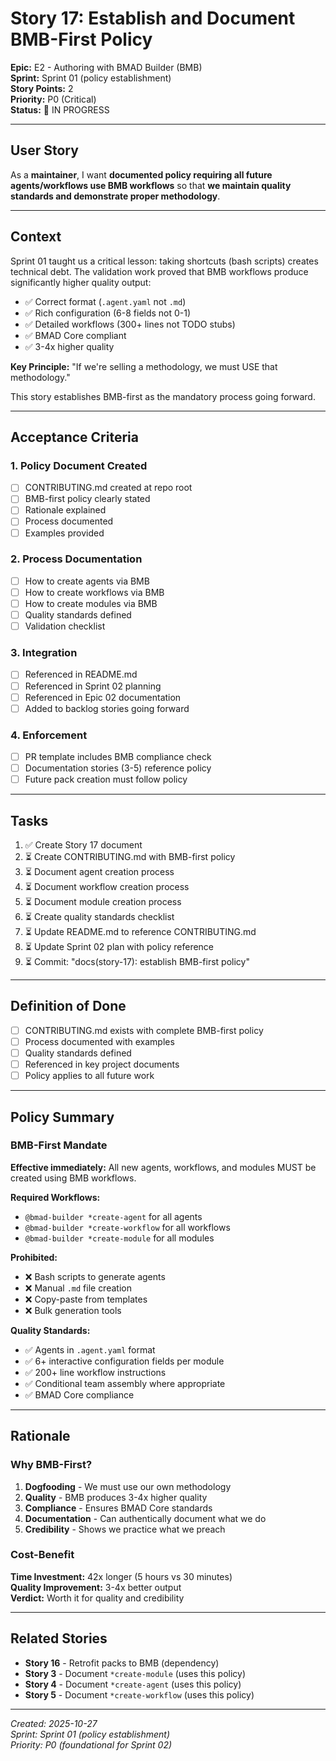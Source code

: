 # Story 17: Establish and Document BMB-First Policy

**Epic:** E2 - Authoring with BMAD Builder (BMB)  
**Sprint:** Sprint 01 (policy establishment)  
**Story Points:** 2  
**Priority:** P0 (Critical)  
**Status:** 🔄 IN PROGRESS

---

## User Story

As a **maintainer**, I want **documented policy requiring all future agents/workflows use BMB workflows** so that **we maintain quality standards and demonstrate proper methodology**.

---

## Context

Sprint 01 taught us a critical lesson: taking shortcuts (bash scripts) creates technical debt. The validation work proved that BMB workflows produce significantly higher quality output:

- ✅ Correct format (`.agent.yaml` not `.md`)
- ✅ Rich configuration (6-8 fields not 0-1)
- ✅ Detailed workflows (300+ lines not TODO stubs)
- ✅ BMAD Core compliant
- ✅ 3-4x higher quality

**Key Principle:** "If we're selling a methodology, we must USE that methodology."

This story establishes BMB-first as the mandatory process going forward.

---

## Acceptance Criteria

### 1. Policy Document Created
- [ ] CONTRIBUTING.md created at repo root
- [ ] BMB-first policy clearly stated
- [ ] Rationale explained
- [ ] Process documented
- [ ] Examples provided

### 2. Process Documentation
- [ ] How to create agents via BMB
- [ ] How to create workflows via BMB
- [ ] How to create modules via BMB
- [ ] Quality standards defined
- [ ] Validation checklist

### 3. Integration
- [ ] Referenced in README.md
- [ ] Referenced in Sprint 02 planning
- [ ] Referenced in Epic 02 documentation
- [ ] Added to backlog stories going forward

### 4. Enforcement
- [ ] PR template includes BMB compliance check
- [ ] Documentation stories (3-5) reference policy
- [ ] Future pack creation must follow policy

---

## Tasks

1. ✅ Create Story 17 document
2. ⏳ Create CONTRIBUTING.md with BMB-first policy
3. ⏳ Document agent creation process
4. ⏳ Document workflow creation process
5. ⏳ Document module creation process
6. ⏳ Create quality standards checklist
7. ⏳ Update README.md to reference CONTRIBUTING.md
8. ⏳ Update Sprint 02 plan with policy reference
9. ⏳ Commit: "docs(story-17): establish BMB-first policy"

---

## Definition of Done

- [ ] CONTRIBUTING.md exists with complete BMB-first policy
- [ ] Process documented with examples
- [ ] Quality standards defined
- [ ] Referenced in key project documents
- [ ] Policy applies to all future work

---

## Policy Summary

### BMB-First Mandate

**Effective immediately:** All new agents, workflows, and modules MUST be created using BMB workflows.

**Required Workflows:**
- `@bmad-builder *create-agent` for all agents
- `@bmad-builder *create-workflow` for all workflows
- `@bmad-builder *create-module` for all modules

**Prohibited:**
- ❌ Bash scripts to generate agents
- ❌ Manual `.md` file creation
- ❌ Copy-paste from templates
- ❌ Bulk generation tools

**Quality Standards:**
- ✅ Agents in `.agent.yaml` format
- ✅ 6+ interactive configuration fields per module
- ✅ 200+ line workflow instructions
- ✅ Conditional team assembly where appropriate
- ✅ BMAD Core compliance

---

## Rationale

### Why BMB-First?

1. **Dogfooding** - We must use our own methodology
2. **Quality** - BMB produces 3-4x higher quality
3. **Compliance** - Ensures BMAD Core standards
4. **Documentation** - Can authentically document what we do
5. **Credibility** - Shows we practice what we preach

### Cost-Benefit

**Time Investment:** 42x longer (5 hours vs 30 minutes)  
**Quality Improvement:** 3-4x better output  
**Verdict:** Worth it for quality and credibility

---

## Related Stories

- **Story 16** - Retrofit packs to BMB (dependency)
- **Story 3** - Document `*create-module` (uses this policy)
- **Story 4** - Document `*create-agent` (uses this policy)
- **Story 5** - Document `*create-workflow` (uses this policy)

---

_Created: 2025-10-27_  
_Sprint: Sprint 01 (policy establishment)_  
_Priority: P0 (foundational for Sprint 02)_

